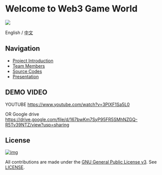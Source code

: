 

# Welcome to Web3 Game World

<img src="http://qpjf9b6ys.hn-bkt.clouddn.com/logo.png"/>



English / [中文](https://github.com/Zombieliu/demo/tree/main/teams/01-Web3Games/README-CN.md)

## Navigation

- [Project Introduction](https://github.com/Zombieliu/demo/tree/main/teams/01-Web3Games/docs/project.md)
- [Team Members](https://github.com/Zombieliu/demo/tree/main/teams/01-Web3Games/docs/team.md)
- [Source Codes](https://github.com/Zombieliu/demo/tree/main/teams/01-Web3Games/src/README.md)
- [Presentation](https://github.com/Zombieliu/demo/tree/main/teams/01-Web3Games/docs/presentation.pdf)



## DEMO VIDEO

YOUTUBE https://www.youtube.com/watch?v=3PIXF1Sa5L0



OR Google drive  https://drive.google.com/file/d/167bwKm7SyP95FR5SMhNZGQ-R5Tv39NTZ/view?usp=sharing

## License

[![img](https://camo.githubusercontent.com/98afb41cdd0f78fb62d19134df53d940bc055fc62e37da7bab8bca12a8ab5f75/68747470733a2f2f696d672e736869656c64732e696f2f6769746875622f6c6963656e73652f464953434f2d42434f532f464953434f2d42434f532e737667)](https://github.com/ParityAsia/hackathon-2021-spring/blob/main/teams/18-微芒区块链小队/LICENSE)

All contributions are made under the [GNU General Public License v3](https://www.gnu.org/licenses/gpl-3.0.en.html). See [LICENSE](https://github.com/ParityAsia/hackathon-2021-spring/blob/main/teams/18-微芒区块链小队/LICENSE).

